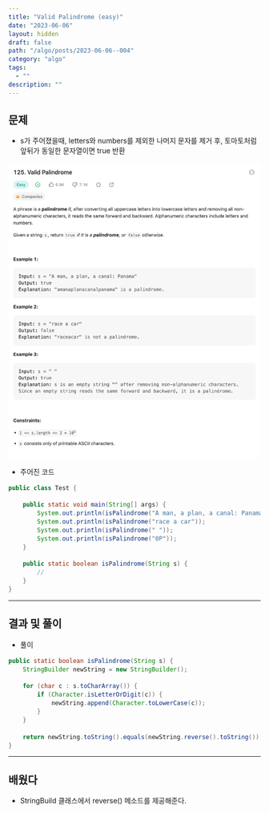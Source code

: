 ```yaml
---
title: "Valid Palindrome (easy)"
date: "2023-06-06"
layout: hidden
draft: false
path: "/algo/posts/2023-06-06--004"
category: "algo"
tags:
  - ""
description: ""
---
```


## 문제
- s가 주어졌을때, letters와 numbers를 제외한 나머지 문자를 제거 후, 토마토처럼 앞뒤가 동일한 문자열이면 true 반환 

![](./004.png)

- 주어진 코드

```java
public class Test {

    public static void main(String[] args) {
        System.out.println(isPalindrome("A man, a plan, a canal: Panama"));
        System.out.println(isPalindrome("race a car"));
        System.out.println(isPalindrome(" "));
        System.out.println(isPalindrome("0P"));
    }

    public static boolean isPalindrome(String s) {
        //
    }
}
```

---

## 결과 및 풀이
- 풀이

```java
public static boolean isPalindrome(String s) {
    StringBuilder newString = new StringBuilder();
    
    for (char c : s.toCharArray()) {
        if (Character.isLetterOrDigit(c)) {
            newString.append(Character.toLowerCase(c));
        }
    }

    return newString.toString().equals(newString.reverse().toString());
}
```

---

## 배웠다
- StringBuild 클래스에서 reverse() 메소드를 제공해준다.

